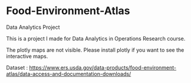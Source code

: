 # Food-Environment-Atlas
Data Analytics Project

This is a project I made for Data Analytics in Operations Research course. 

The plotly maps are not visible. Please install plotly if you want to see the interactive maps.

Dataset : https://www.ers.usda.gov/data-products/food-environment-atlas/data-access-and-documentation-downloads/
